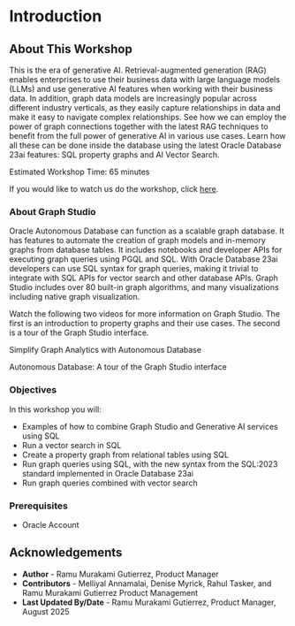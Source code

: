 # Introduction

## About This Workshop

This is the era of generative AI. Retrieval-augmented generation (RAG) enables enterprises to use their business data with large language models (LLMs) and use generative AI features when working with their business data. In addition, graph data models are increasingly popular across different industry verticals, as they easily capture relationships in data and make it easy to navigate complex relationships. See how we can employ the power of graph connections together with the latest RAG techniques to benefit from the full power of generative AI in various use cases. Learn how all these can be done inside the database using the latest Oracle Database 23ai features: SQL property graphs and AI Vector Search.

Estimated Workshop Time: 65 minutes

<if type="odbw">If you would like to watch us do the workshop, click [here](https://youtu.be/Ymk9TE9Q2K4).</if>

### About Graph Studio

Oracle Autonomous Database can function as a scalable graph database. It has features to automate the creation of graph models and in-memory graphs from database tables. It includes notebooks and developer APIs for executing graph queries using PGQL and SQL. With Oracle Database 23ai developers can use SQL syntax for graph queries, making it trivial to integrate with SQL APIs for vector search and other database APIs.   Graph Studio includes over 80 built-in graph algorithms, and many visualizations including native graph visualization.

Watch the following two videos for more information on Graph Studio. The first is an introduction to property graphs and their use cases. The second is a tour of the Graph Studio interface.

Simplify Graph Analytics with Autonomous Database

[](youtube:eCd-969hrak)

Autonomous Database: A tour of the Graph Studio interface

[](youtube:S6Q-IJcBkU0)

### Objectives

In this workshop you will:

* Examples of how to combine Graph Studio and Generative AI services using SQL
* Run a vector search in SQL
* Create a property graph from relational tables using SQL
* Run graph queries using SQL, with the new syntax from the SQL:2023 standard implemented in Oracle Database 23ai
* Run graph queries combined with vector search

### Prerequisites

* Oracle Account
<!---
* A database user with the correct roles and privileges for working with **Graph Studio**. That is, successful completion of Lab 1 of the [Get Started with Graph Studio workshop](https://oracle-livelabs.github.io/adb/shared/adb-graph/workshops/freetier/index.html?lab=lab-1-create-graph-user)
--->

## Acknowledgements

* **Author** - Ramu Murakami Gutierrez, Product Manager
* **Contributors** -  Melliyal Annamalai, Denise Myrick, Rahul Tasker, and Ramu Murakami Gutierrez Product Management
* **Last Updated By/Date** - Ramu Murakami Gutierrez, Product Manager, August 2025
